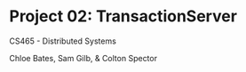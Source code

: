 # Project 02: TransactionServer

CS465 - Distributed Systems

Chloe Bates, Sam Gilb, & Colton Spector


